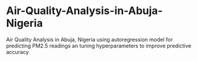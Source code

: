 # Air-Quality-Analysis-in-Abuja-Nigeria
Air Quality Analysis in Abuja, Nigeria using autoregression model for predicting PM2.5 readings an tuning hyperparameters to improve predictive accuracy
